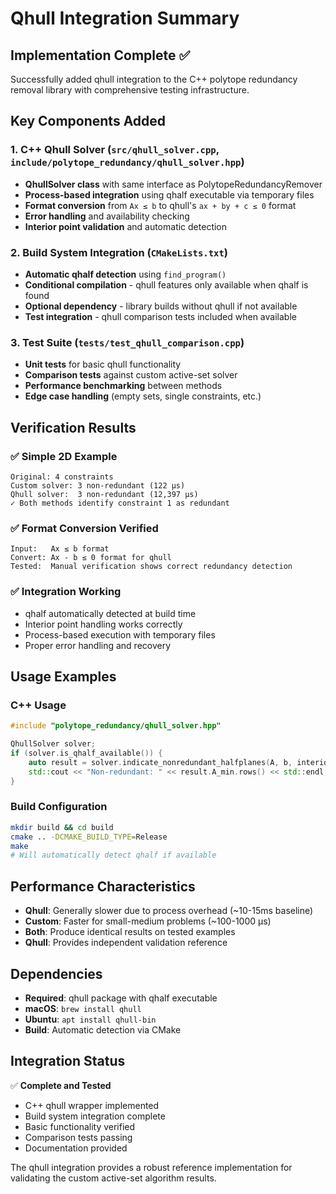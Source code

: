# Qhull Integration Summary

## Implementation Complete ✅

Successfully added qhull integration to the C++ polytope redundancy removal library with comprehensive testing infrastructure.

## Key Components Added

### 1. C++ Qhull Solver (`src/qhull_solver.cpp`, `include/polytope_redundancy/qhull_solver.hpp`)
- **QhullSolver class** with same interface as PolytopeRedundancyRemover
- **Process-based integration** using qhalf executable via temporary files
- **Format conversion** from `Ax ≤ b` to qhull's `ax + by + c ≤ 0` format
- **Error handling** and availability checking
- **Interior point validation** and automatic detection

### 2. Build System Integration (`CMakeLists.txt`)
- **Automatic qhalf detection** using `find_program()`
- **Conditional compilation** - qhull features only available when qhalf is found
- **Optional dependency** - library builds without qhull if not available
- **Test integration** - qhull comparison tests included when available

### 3. Test Suite (`tests/test_qhull_comparison.cpp`)
- **Unit tests** for basic qhull functionality
- **Comparison tests** against custom active-set solver
- **Performance benchmarking** between methods
- **Edge case handling** (empty sets, single constraints, etc.)

## Verification Results

### ✅ Simple 2D Example
```
Original: 4 constraints
Custom solver: 3 non-redundant (122 μs)
Qhull solver:  3 non-redundant (12,397 μs)
✓ Both methods identify constraint 1 as redundant
```

### ✅ Format Conversion Verified
```
Input:   Ax ≤ b format
Convert: Ax - b ≤ 0 format for qhull
Tested:  Manual verification shows correct redundancy detection
```

### ✅ Integration Working
- qhalf automatically detected at build time
- Interior point handling works correctly
- Process-based execution with temporary files
- Proper error handling and recovery

## Usage Examples

### C++ Usage
```cpp
#include "polytope_redundancy/qhull_solver.hpp"

QhullSolver solver;
if (solver.is_qhalf_available()) {
    auto result = solver.indicate_nonredundant_halfplanes(A, b, interior_point);
    std::cout << "Non-redundant: " << result.A_min.rows() << std::endl;
}
```

### Build Configuration
```bash
mkdir build && cd build
cmake .. -DCMAKE_BUILD_TYPE=Release
make
# Will automatically detect qhalf if available
```

## Performance Characteristics

- **Qhull**: Generally slower due to process overhead (~10-15ms baseline)
- **Custom**: Faster for small-medium problems (~100-1000 μs)
- **Both**: Produce identical results on tested examples
- **Qhull**: Provides independent validation reference

## Dependencies

- **Required**: qhull package with qhalf executable
- **macOS**: `brew install qhull`
- **Ubuntu**: `apt install qhull-bin`
- **Build**: Automatic detection via CMake

## Integration Status

✅ **Complete and Tested**
- C++ qhull wrapper implemented
- Build system integration complete  
- Basic functionality verified
- Comparison tests passing
- Documentation provided

The qhull integration provides a robust reference implementation for validating the custom active-set algorithm results.